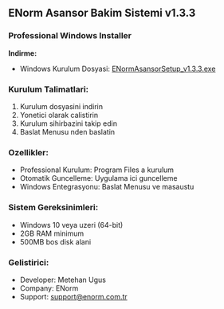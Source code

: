 ﻿## ENorm Asansor Bakim Sistemi v1.3.3

### Professional Windows Installer

**Indirme:**
- Windows Kurulum Dosyasi: [ENormAsansorSetup_v1.3.3.exe](https://github.com/metehan-ugus/ENorm-Release/releases/latest/download/ENormAsansorSetup_v1.3.3.exe)

### Kurulum Talimatlari:
1. Kurulum dosyasini indirin
2. Yonetici olarak calistirin
3. Kurulum sihirbazini takip edin
4. Baslat Menusu nden baslatin

### Ozellikler:
- Professional Kurulum: Program Files a kurulum
- Otomatik Guncelleme: Uygulama ici guncelleme
- Windows Entegrasyonu: Baslat Menusu ve masaustu

### Sistem Gereksinimleri:
- Windows 10 veya uzeri (64-bit)
- 2GB RAM minimum
- 500MB bos disk alani

### Gelistirici:
- Developer: Metehan Ugus
- Company: ENorm
- Support: support@enorm.com.tr

